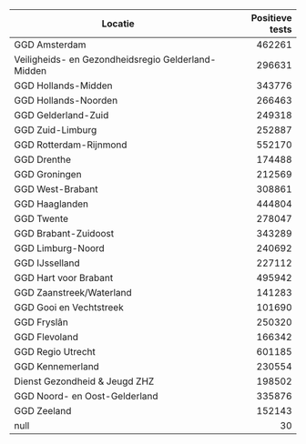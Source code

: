 | Locatie | Positieve tests |
|---------|----------------:|
| GGD Amsterdam                            | 462261 |
| Veiligheids- en Gezondheidsregio Gelderland-Midden | 296631 |
| GGD Hollands-Midden                      | 343776 |
| GGD Hollands-Noorden                     | 266463 |
| GGD Gelderland-Zuid                      | 249318 |
| GGD Zuid-Limburg                         | 252887 |
| GGD Rotterdam-Rijnmond                   | 552170 |
| GGD Drenthe                              | 174488 |
| GGD Groningen                            | 212569 |
| GGD West-Brabant                         | 308861 |
| GGD Haaglanden                           | 444804 |
| GGD Twente                               | 278047 |
| GGD Brabant-Zuidoost                     | 343289 |
| GGD Limburg-Noord                        | 240692 |
| GGD IJsselland                           | 227112 |
| GGD Hart voor Brabant                    | 495942 |
| GGD Zaanstreek/Waterland                 | 141283 |
| GGD Gooi en Vechtstreek                  | 101690 |
| GGD Fryslân                              | 250320 |
| GGD Flevoland                            | 166342 |
| GGD Regio Utrecht                        | 601185 |
| GGD Kennemerland                         | 230554 |
| Dienst Gezondheid & Jeugd ZHZ            | 198502 |
| GGD Noord- en Oost-Gelderland            | 335876 |
| GGD Zeeland                              | 152143 |
| null                                     |    30 |
